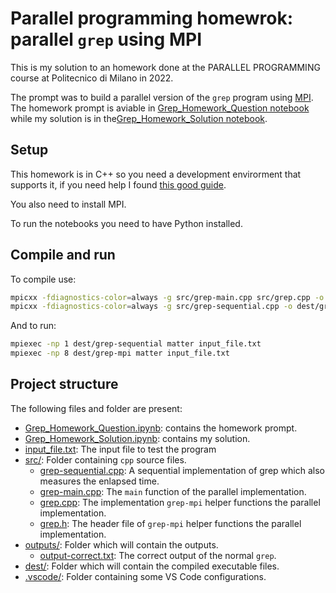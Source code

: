 # Parallel programming homewrok: parallel `grep` using MPI
This is my solution to an homework done at the PARALLEL PROGRAMMING course at Politecnico di Milano in 2022.

The prompt was to build a parallel version of the `grep` program using [MPI](https://www.open-mpi.org/).
The homework prompt is aviable in [Grep_Homework_Question notebook](Grep_Homework_Question.ipynb) while my solution is in the[Grep_Homework_Solution notebook](Grep_Homework_Solution.ipynb).

## Setup
This homework is in C++ so you need a development envirorment that supports it, if you need help I found [this good guide](https://code.visualstudio.com/docs/languages/cpp).

You also need to install MPI.

To run the notebooks you need to have Python installed.

## Compile and run
To compile use:
```bash
mpicxx -fdiagnostics-color=always -g src/grep-main.cpp src/grep.cpp -o dest/grep-mpi.exe
mpicxx -fdiagnostics-color=always -g src/grep-sequential.cpp -o dest/grep-sequential.exe
```

And to run:
```bash
mpiexec -np 1 dest/grep-sequential matter input_file.txt
mpiexec -np 8 dest/grep-mpi matter input_file.txt
```

## Project structure
The following files and folder are present:
- [Grep_Homework_Question.ipynb](Grep_Homework_Question.ipynb): contains the homework prompt.
- [Grep_Homework_Solution.ipynb](Grep_Homework_Solution.ipynb): contains my solution.
- [input_file.txt](input_file.txt): The input file to test the program
- [src/](src/): Folder containing `cpp` source files.
  - [grep-sequential.cpp](src/grep-sequential.cpp): A sequential implementation of grep which also measures the enlapsed time.
  - [grep-main.cpp](src/grep-main.cpp): The `main` function of the parallel implementation.
  - [grep.cpp](src/grep.cpp): The implementation `grep-mpi` helper functions the parallel implementation.
  - [grep.h](src/grep.h): The header file of `grep-mpi` helper functions the parallel implementation.
- [outputs/](outputs/): Folder which will contain the outputs.
  - [output-correct.txt](outputs/output-correct.txt): The correct output of the normal `grep`.
- [dest/](dest/): Folder which will contain the compiled executable files.
- [.vscode/](.vscode/): Folder containing some VS Code configurations.